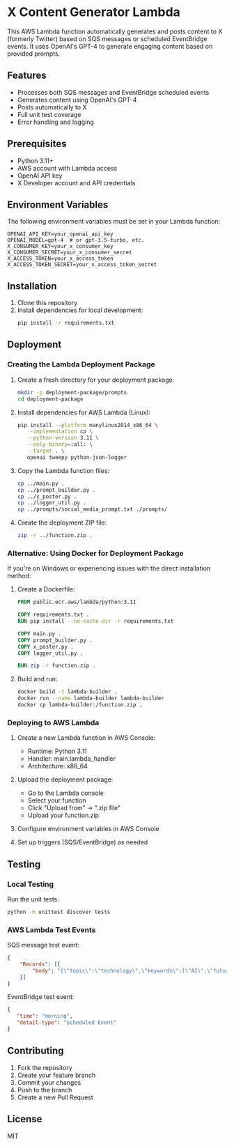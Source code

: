 # X Content Generator Lambda

This AWS Lambda function automatically generates and posts content to X (formerly Twitter) based on SQS messages or scheduled EventBridge events. It uses OpenAI's GPT-4 to generate engaging content based on provided prompts.

## Features

- Processes both SQS messages and EventBridge scheduled events
- Generates content using OpenAI's GPT-4
- Posts automatically to X
- Full unit test coverage
- Error handling and logging

## Prerequisites

- Python 3.11+
- AWS account with Lambda access
- OpenAI API key
- X Developer account and API credentials

## Environment Variables

The following environment variables must be set in your Lambda function:

```
OPENAI_API_KEY=your_openai_api_key
OPENAI_MODEL=gpt-4  # or gpt-3.5-turbo, etc.
X_CONSUMER_KEY=your_x_consumer_key
X_CONSUMER_SECRET=your_x_consumer_secret
X_ACCESS_TOKEN=your_x_access_token
X_ACCESS_TOKEN_SECRET=your_x_access_token_secret
```

## Installation

1. Clone this repository
2. Install dependencies for local development:
   ```bash
   pip install -r requirements.txt
   ```

## Deployment

### Creating the Lambda Deployment Package

1. Create a fresh directory for your deployment package:
   ```bash
   mkdir -p deployment-package/prompts
   cd deployment-package
   ```

2. Install dependencies for AWS Lambda (Linux):
   ```bash
   pip install --platform manylinux2014_x86_64 \
      --implementation cp \
      --python-version 3.11 \
      --only-binary=:all: \
      --target . \
      openai tweepy python-json-logger
   ```

3. Copy the Lambda function files:
   ```bash
   cp ../main.py .
   cp ../prompt_builder.py .
   cp ../x_poster.py .
   cp ../logger_util.py .
   cp ../prompts/social_media_prompt.txt ./prompts/
   ```

4. Create the deployment ZIP file:
   ```bash
   zip -r ../function.zip .
   ```

### Alternative: Using Docker for Deployment Package

If you're on Windows or experiencing issues with the direct installation method:

1. Create a Dockerfile:
   ```dockerfile
   FROM public.ecr.aws/lambda/python:3.11
   
   COPY requirements.txt .
   RUN pip install --no-cache-dir -r requirements.txt
   
   COPY main.py .
   COPY prompt_builder.py .
   COPY x_poster.py .
   COPY logger_util.py .
   
   RUN zip -r function.zip .
   ```

2. Build and run:
   ```bash
   docker build -t lambda-builder .
   docker run --name lambda-builder lambda-builder
   docker cp lambda-builder:/function.zip .
   ```

### Deploying to AWS Lambda

1. Create a new Lambda function in AWS Console:
   - Runtime: Python 3.11
   - Handler: main.lambda_handler
   - Architecture: x86_64

2. Upload the deployment package:
   - Go to the Lambda console
   - Select your function
   - Click "Upload from" → ".zip file"
   - Upload your function.zip

3. Configure environment variables in AWS Console

4. Set up triggers (SQS/EventBridge) as needed

## Testing

### Local Testing
Run the unit tests:
```bash
python -m unittest discover tests
```

### AWS Lambda Test Events

SQS message test event:
```json
{
    "Records": [{
        "body": "{\"topic\":\"technology\",\"keywords\":[\"AI\",\"future\"],\"tone\":\"excited\"}"
    }]
}
```

EventBridge test event:
```json
{
   "time": "morning",
   "detail-type": "Scheduled Event"
}
```

## Contributing

1. Fork the repository
2. Create your feature branch
3. Commit your changes
4. Push to the branch
5. Create a new Pull Request

## License

MIT